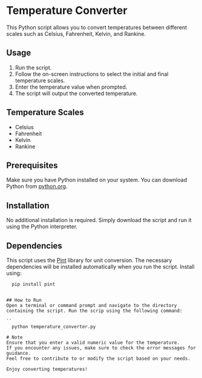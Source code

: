 # Temperature Converter

This Python script allows you to convert temperatures between different scales such as Celsius, Fahrenheit, Kelvin, and Rankine.

## Usage

1. Run the script.
2. Follow the on-screen instructions to select the initial and final temperature scales.
3. Enter the temperature value when prompted.
4. The script will output the converted temperature.

## Temperature Scales

- Celsius
- Fahrenheit
- Kelvin
- Rankine

## Prerequisites

Make sure you have Python installed on your system. You can download Python from [python.org](https://www.python.org/).

## Installation

No additional installation is required. Simply download the script and run it using the Python interpreter.

## Dependencies

This script uses the [Pint](https://pint.readthedocs.io/) library for unit conversion. The necessary dependencies will be installed automatically when you run the script.
Install using:
```
  pip install pint


## How to Run
Open a terminal or command prompt and navigate to the directory containing the script. Run the scrip using the following command:

``
  python temperature_converter.py

# Note
Ensure that you enter a valid numeric value for the temperature.
If you encounter any issues, make sure to check the error messages for guidance.
Feel free to contribute to or modify the script based on your needs.

Enjoy converting temperatures!


